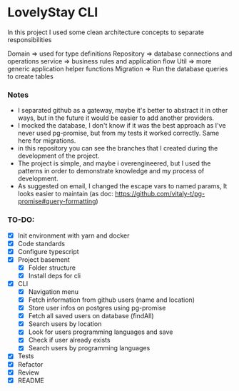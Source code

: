 # LovelyStay CLI

In this project I used some clean architecture concepts to separate responsibilities

Domain => used for type definitions
Repository => database connections and operations
service => business rules and application flow
Util => more generic application helper functions
Migration => Run the database queries to create tables

### Notes

- I separated github as a gateway, maybe it's better to abstract it in other ways, but in the future it would be easier to add another providers.
- I mocked the database, I don't know if it was the best approach as I've never used pg-promise, but from my tests it worked correctly. Same here for migrations.
- in this repository you can see the branches that I created during the development of the project.
- The project is simple, and maybe i overengineered, but I used the patterns in order to demonstrate knowledge and my process of development.
- As suggested on email, I changed the escape vars to named params, It looks easier to maintain (as doc: https://github.com/vitaly-t/pg-promise#query-formatting)

### TO-DO:

- [x] Init environment with yarn and docker
- [x] Code standards
- [x] Configure typescript
- [x] Project basement
  - [x] Folder structure
  - [x] Install deps for cli
- [x] CLI
  - [x] Navigation menu
  - [x] Fetch information from github users (name and location)
  - [x] Store user infos on postgres using pg-promise
  - [x] Fetch all saved users on database (findAll)
  - [x] Search users by location
  - [x] Look for users programming languages and save
  - [x] Check if user already exists
  - [x] Search users by programming languages
- [x] Tests
- [x] Refactor
- [x] Review
- [x] README
